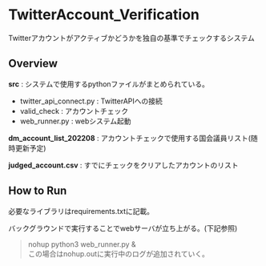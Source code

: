 # TwitterAccount_Verification
Twitterアカウントがアクティブかどうかを独自の基準でチェックするシステム

## Overview
**src** : システムで使用するpythonファイルがまとめられている。  
- twitter_api_connect.py : TwitterAPIへの接続  
- valid_check : アカウントチェック  
- web_runner.py : webシステム起動

**dm_account_list_202208** : アカウントチェックで使用する国会議員リスト(随時更新予定)  

**judged_account.csv** : すでにチェックをクリアしたアカウントのリスト  

## How to Run
必要なライブラリはrequirements.txtに記載。  

バックグラウンドで実行することでwebサーバが立ち上がる。(下記参照)  
> nohup python3 web_runner.py &  
この場合はnohup.outに実行中のログが追加されていく。